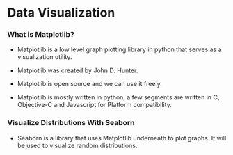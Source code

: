 # Data Visualization

### What is Matplotlib?

- Matplotlib is a low level graph plotting library in python that serves as a visualization utility.

- Matplotlib was created by John D. Hunter.

- Matplotlib is open source and we can use it freely.

- Matplotlib is mostly written in python, a few segments are written in C, Objective-C and Javascript for Platform compatibility.

### Visualize Distributions With Seaborn
- Seaborn is a library that uses Matplotlib underneath to plot graphs. It will be used to visualize random distributions.